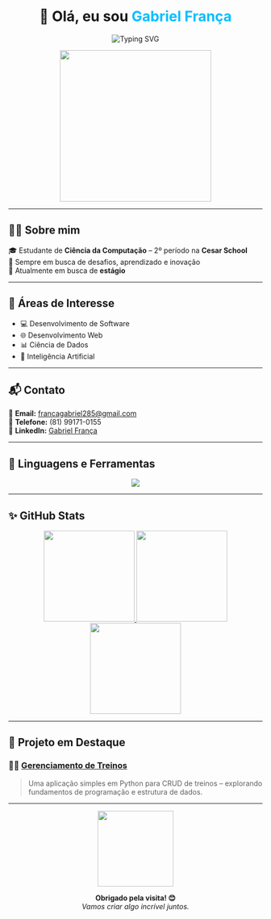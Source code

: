 <h1 align="center">👋 Olá, eu sou <span style="color:#00BFFF;">Gabriel França</span></h1>

<p align="center">
  <img src="https://readme-typing-svg.demolab.com?font=Fira+Code&weight=500&size=24&pause=1000&color=00BFFF&center=true&vCenter=true&width=600&lines=Estudante+de+Ci%C3%AAncia+da+Computa%C3%A7%C3%A3o;Apaixonado+por+Tecnologia+e+Inova%C3%A7%C3%A3o;Em+busca+de+est%C3%A1gio+em+TI" alt="Typing SVG" />
</p>

<p align="center">
  <img src="https://media.giphy.com/media/qgQUggAC3Pfv687qPC/giphy.gif" width="300" />
</p>

---

## 🧑‍💻 Sobre mim

🎓 Estudante de **Ciência da Computação** – 2º período na **Cesar School**  
🚀 Sempre em busca de desafios, aprendizado e inovação  
🎯 Atualmente em busca de **estágio** 

---

## 🌟 Áreas de Interesse

- 💻 Desenvolvimento de Software  
- 🌐 Desenvolvimento Web  
- 📊 Ciência de Dados  
- 🤖 Inteligência Artificial  

---

## 📬 Contato

📧 **Email:** [francagabriel285@gmail.com](mailto:francagabriel285@gmail.com)  
📱 **Telefone:** (81) 99171-0155  
💼 **LinkedIn:** [Gabriel França](https://www.linkedin.com/in/gabriel-frança-986471307/)

---

## 🔧 Linguagens e Ferramentas

<p align="center">
  <img src="https://skillicons.dev/icons?i=html,css,js,python,django,tailwind" />
</p>

---

## ✨ GitHub Stats

<div align="center">

<a href="https://github.com/gabrielfranca10">
  <img height="180em" src="https://github-readme-stats.vercel.app/api?username=gabrielfranca10&show_icons=true&theme=radical&include_all_commits=true&count_private=true&border_radius=20&hide_border=false" />
</a>

<a href="https://github.com/gabrielfranca10">
  <img height="180em" src="https://github-readme-streak-stats.herokuapp.com/?user=gabrielfranca10&theme=radical&hide_border=false&border_radius=20" />
</a>

<a href="https://github.com/gabrielfranca10">
  <img height="180em" src="https://github-readme-stats.vercel.app/api/top-langs/?username=gabrielfranca10&layout=compact&langs_count=7&theme=radical&border_radius=20&hide_border=false" />
</a>

</div>

---

## 🚀 Projeto em Destaque

### 🏋️‍♂️ [Gerenciamento de Treinos](https://github.com/gabrielfranca10/Trabalho_crud/blob/main/Trabalho_crud.py)

> Uma aplicação simples em Python para CRUD de treinos – explorando fundamentos de programação e estrutura de dados.

---

<p align="center">
  <img src="https://media.giphy.com/media/jRf5fsn8G6YaogAWxn/giphy.gif" width="150" />
</p>

<p align="center">
  <b>Obrigado pela visita! 😊</b><br/>
  <i>Vamos criar algo incrível juntos.</i>
</p>
